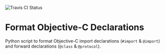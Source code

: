 ![Travis CI Status](https://travis-ci.org/mattrobmattrob/Format-ObjC-Declarations.svg?branch=master)

# Format Objective-C Declarations

Python script to format Objective-C import declarations (`#import` & `@import`) and forward declarations (`@class` & `@protocol`).
